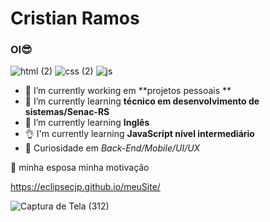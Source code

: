 # Cristian Ramos 
### OI😎

![html (2)](https://user-images.githubusercontent.com/58758617/127754793-81388743-c646-4cb0-8562-7c3cb6719895.png)
![css (2)](https://user-images.githubusercontent.com/58758617/127754898-eaf090ee-9824-45c4-ade8-09d367308d39.png)
![js](https://user-images.githubusercontent.com/58758617/127754904-e1864d30-878a-45fc-9f39-1664e6484dde.png)

- 🔭 I’m currently working  em **projetos pessoais **
- 🌱 I’m currently learning **técnico em desenvolvimento de sistemas/Senac-RS**
- 🌱 I’m currently learning **Inglês**
- 👌 I'm currently learning **JavaScript nível intermediário**
- 🤔 Curiosidade em *Back-End/Mobile/UI/UX*

💏 minha esposa minha motivação

https://eclipsecjp.github.io/meuSite/

![Captura de Tela (312)](https://user-images.githubusercontent.com/58758617/143151921-057d13ab-3fb7-4bd3-8e24-53e516f6b6d9.png)


 


